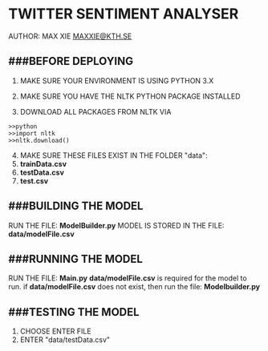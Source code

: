 # TWITTER SENTIMENT ANALYSER
AUTHOR: MAX XIE MAXXIE@KTH.SE

###BEFORE DEPLOYING
--------------------------

1. MAKE SURE YOUR ENVIRONMENT IS USING PYTHON 3.X

2. MAKE SURE YOU HAVE THE NLTK PYTHON PACKAGE INSTALLED 

3. DOWNLOAD ALL PACKAGES FROM NLTK VIA
  ```
  >>python
  >>import nltk
  >>nltk.download()
  ```
  
4. MAKE SURE THESE FILES EXIST IN THE FOLDER "data":
  1. **trainData.csv**
  2. **testData.csv**
  3. **test.csv**

###BUILDING THE MODEL
--------------------------
RUN THE FILE: **ModelBuilder.py**
MODEL IS STORED IN THE FILE: **data/modelFile.csv**

###RUNNING THE MODEL
--------------------------
RUN THE FILE: **Main.py**
**data/modelFile.csv** is required for the model to run.
if **data/modelFile.csv** does not exist, then run the file: **Modelbuilder.py**

###TESTING THE MODEL
--------------------------
1. CHOOSE ENTER FILE
2. ENTER "data/testData.csv"
